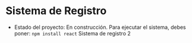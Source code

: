 <h1> Sistema de Registro</h1>

-  Estado del proyecto: En construcción.
Para ejecutar el sistema, debes poner:
```npm install react```
Sistema de registro 2
